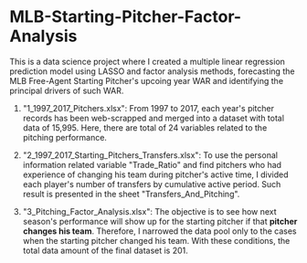 # MLB-Starting-Pitcher-Factor-Analysis
This is a data science project where I created a multiple linear regression prediction model using LASSO and factor analysis methods, forecasting the MLB Free-Agent Starting Pitcher's upcoing year WAR and identifying the principal drivers of such WAR.

1) "1_1997_2017_Pitchers.xlsx": From 1997 to 2017, each year's pitcher records has been web-scrapped and merged into a dataset with total data of 15,995. Here, there are total of 24 variables related to the pitching performance.

2) "2_1997_2017_Starting_Pitchers_Transfers.xlsx": To use the personal information related variable "Trade_Ratio" and find pitchers who had experience of changing his team during pitcher's active time, I divided each player's number of transfers by cumulative active period. Such result is presented in the sheet "Transfers_And_Pitching".

3) "3_Pitching_Factor_Analysis.xlsx": The objective is to see how next season's performance will show up for the starting pitcher if that **pitcher changes his team**. Therefore, I narrowed the data pool only to the cases when the starting pitcher changed his team. With these conditions, the total data amount of the final dataset is 201.
